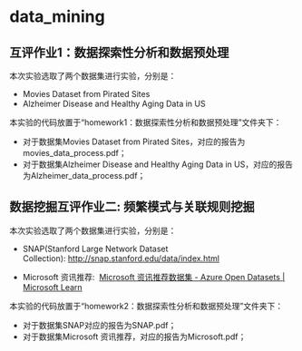 # data_mining

## 互评作业1：数据探索性分析和数据预处理

本次实验选取了两个数据集进行实验，分别是：

- Movies Dataset from Pirated Sites
- Alzheimer Disease and Healthy Aging Data in US

本实验的代码放置于“homework1：数据探索性分析和数据预处理”文件夹下：

- 对于数据集Movies Dataset from Pirated Sites，对应的报告为movies_data_process.pdf；
- 对于数据集Alzheimer Disease and Healthy Aging Data in US，对应的报告为Alzheimer_data_process.pdf；

## 数据挖掘互评作业二: 频繁模式与关联规则挖掘

本次实验选取了两个数据集进行实验，分别是：

- SNAP(Stanford Large Network Dataset Collection): http://snap.stanford.edu/data/index.html  

- Microsoft 资讯推荐:  [Microsoft 资讯推荐数据集 - Azure Open Datasets | Microsoft Learn](https://learn.microsoft.com/zh-cn/azure/open-datasets/dataset-microsoft-news?tabs=azureml-opendatasets)

本实验的代码放置于“homework2：数据探索性分析和数据预处理”文件夹下：

- 对于数据集SNAP对应的报告为SNAP.pdf；
- 对于数据集Microsoft 资讯推荐，对应的报告为Microsoft.pdf；
